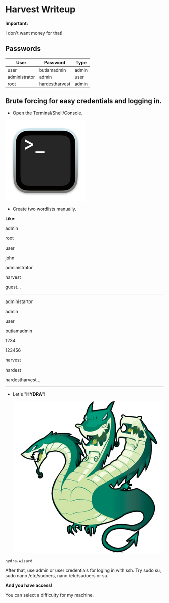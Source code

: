 # **Harvest Writeup**

**Important:**

I don't want money for that!

## Passwords

| User  | Password               |  Type      |
| ----- | -----------------------|----------- |
| user | butiamadmin | admin |
| administrator | admin | user |
| root  | hardestharvest | admin |


## Brute forcing for easy credentials and logging in.
- Open the Terminal/Shell/Console.
  
![img](https://raw.githubusercontent.com/ErrorCode0000/hhhaaarrrvvveeessstttwwwrrriiittteeeuuupppfffooorrrhhhtttbbb/refs/heads/main/Terminal.png?token=GHSAT0AAAAAAC52SGTCSODLAZAI4Y4BA5DOZ4TL6SA)

- Create two wordlists manually.

**Like:**

admin

root

user

john

administrator

harvest

guest...

--------------


administartor

admin

user

butiamadmin

1234

123456

harvest

hardest

hardestharvest...

---------------

- Let's "**HYDRA**"!

  ![img](https://raw.githubusercontent.com/ErrorCode0000/hhhaaarrrvvveeessstttwwwrrriiittteeeuuupppfffooorrrhhhtttbbb/refs/heads/main/Hydra.png?token=GHSAT0AAAAAAC52SGTDUQYKHRUUAHHMG5PAZ4TL5PQ)
  
```bash
hydra-wizard
```

After that, use admin or user credentials for loging in with ssh. Try sudo su, sudo nano /etc/sudoers, nano /etc/sudoers or su.

**And you have access!**

You can select a difficulty for my machine.
